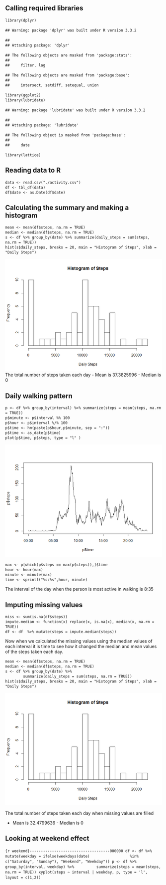 Calling required libraries
--------------------------

    library(dplyr)

    ## Warning: package 'dplyr' was built under R version 3.3.2

    ## 
    ## Attaching package: 'dplyr'

    ## The following objects are masked from 'package:stats':
    ## 
    ##     filter, lag

    ## The following objects are masked from 'package:base':
    ## 
    ##     intersect, setdiff, setequal, union

    library(ggplot2)
    library(lubridate)

    ## Warning: package 'lubridate' was built under R version 3.3.2

    ## 
    ## Attaching package: 'lubridate'

    ## The following object is masked from 'package:base':
    ## 
    ##     date

    library(lattice)

Reading data to R
-----------------

    data <- read.csv("./activity.csv")
    df <- tbl_df(data)
    df$date <- as.Date(df$date)

Calculating the summary and making a histogram
----------------------------------------------

    mean <- mean(df$steps, na.rm = TRUE)
    median <- median(df$steps, na.rm = TRUE)
    s <- df %>% group_by(date) %>% summarize(daily_steps = sum(steps, na.rm = TRUE))
    hist(s$daily_steps, breaks = 20, main = "Histogram of Steps", xlab = "Daily Steps")

![](PA1_Template_files/figure-markdown_strict/summary-1.png) The total
number of steps taken each day - Mean is 37.3825996 - Median is 0

Daily walking pattern
---------------------

    p <- df %>% group_by(interval) %>% summarize(steps = mean(steps, na.rm = TRUE))
    p$minute <- p$interval %% 100 
    p$hour <- p$interval %/% 100
    p$time <- hm(paste(p$hour,p$minute, sep = ":"))
    p$time <- as_date(p$time)
    plot(p$time, p$steps, type = "l" )

![](PA1_Template_files/figure-markdown_strict/pattern-1.png)

    max <- p[which(p$steps == max(p$steps)),]$time
    hour <- hour(max)
    minute <- minute(max)
    time <- sprintf("%s:%s",hour, minute)

The interval of the day when the person is most active in walking is
8:35

Imputing missing values
-----------------------

    miss <- sum(is.na(df$steps))
    impute.median <- function(x) replace(x, is.na(x), median(x, na.rm = TRUE))
    df <- df  %>% mutate(steps = impute.median(steps))

Now when we calculated the missing values using the median values of
each interval it is time to see how it changed the median and mean
values of the steps taken each day.

    mean <- mean(df$steps, na.rm = TRUE)
    median <- median(df$steps, na.rm = TRUE)
    s <- df %>% group_by(date) %>% 
            summarize(daily_steps = sum(steps, na.rm = TRUE))
    hist(s$daily_steps, breaks = 20, main = "Histogram of Steps", xlab = "Daily Steps")

![](PA1_Template_files/figure-markdown_strict/summary_full-1.png)

The total number of steps taken each day when missing values are filled
- Mean is 32.4799636 - Median is 0

Looking at weekend effect
-------------------------

`{r weekend}------------------------------------000000 df <- df %>%          mutate(weekday = ifelse(weekdays(date)                  %in% c("Saturday", "Sunday"), "Weekend", "Weekday")) p <- df %>% group_by(interval, weekday) %>%          summarize(steps = mean(steps, na.rm = TRUE)) xyplot(steps ~ interval | weekday, p, type = 'l', layout = c(1,2))`
